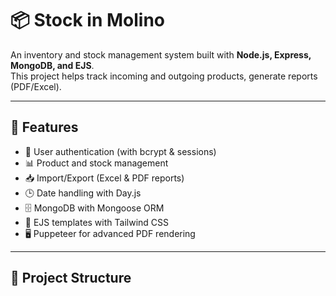 # 📦 Stock in Molino

An inventory and stock management system built with **Node.js, Express, MongoDB, and EJS**.  
This project helps track incoming and outgoing products, generate reports (PDF/Excel).  

---

## 🚀 Features
- 🔐 User authentication (with bcrypt & sessions)  
- 📊 Product and stock management  
- 📥 Import/Export (Excel & PDF reports)  
- 🕒 Date handling with Day.js  
- 🗄️ MongoDB with Mongoose ORM  
- 🎨 EJS templates with Tailwind CSS  
- 🖥️ Puppeteer for advanced PDF rendering  

---

## 📂 Project Structure
